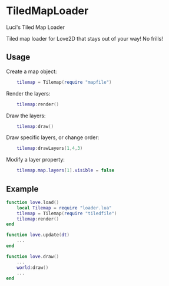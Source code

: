 # TiledMapLoader
Luci's Tiled Map Loader

Tiled map loader for Love2D that stays out of your way! No frills!

## Usage
Create a map object:
```lua
    tilemap = Tilemap(require "mapfile")
```

Render the layers:
```lua
    tilemap:render()
```

Draw the layers:
```lua
    tilemap:draw()
```

Draw specific layers, or change order:
```lua
    tilemap:drawLayers(1,4,3)
```

Modify a layer property:
```lua
    tilemap.map.layers[1].visible = false
```

## Example
```lua
function love.load()
    local Tilemap = require "loader.lua"
    tilemap = Tilemap(require "tiledfile")
    tilemap:render()
end

function love.update(dt)
    ...
end

function love.draw()
    ...
    world:draw()
    ...
end
```
